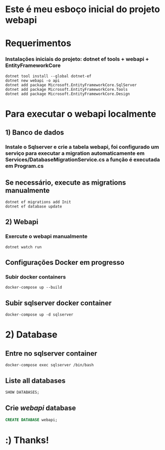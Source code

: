 # Este é meu esboço inicial do projeto webapi

# Requerimentos
### Instalações iniciais do projeto: dotnet ef tools + webapi + EntityFrameworkCore
```shell
dotnet tool install --global dotnet-ef
dotnet new webapi -o api
dotnet add package Microsoft.EntityFrameworkCore.SqlServer
dotnet add package Microsoft.EntityFrameworkCore.Tools
dotnet add package Microsoft.EntityFrameworkCore.Design

```
# Para executar o webapi localmente
## 1) Banco de dados
### Instale o Sqlserver e crie a tabela webapi, foi configurado um serviço para executar a migration automaticamente em Services/DatabaseMigrationService.cs a função é executada em Program.cs

## Se necessário, execute as migrations manualmente
```shell
dotnet ef migrations add Init
dotnet ef database update
```

## 2) Webapi
### Exercute o webapi manualmente
```shell
dotnet watch run
```

## Configurações Docker em progresso
### Subir docker containers
```shell
docker-compose up --build
```

## Subir sqlserver docker container
```shell
docker-compose up -d sqlserver
```

# 2) Database
## Entre no sqlserver container
```shell
docker-compose exec sqlserver /bin/bash
```

## Liste all databases
```sql
SHOW DATABASES;
```

## Crie *webapi* database
```sql
CREATE DATABASE webapi;
```


# :) Thanks!